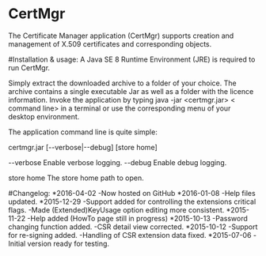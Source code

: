 # CertMgr
The Certificate Manager application (CertMgr) supports creation and management of X.509 certificates and corresponding objects.

#Installation & usage:
A Java SE 8 Runtime Environment (JRE) is required to run CertMgr.

Simply extract the downloaded archive to a folder of your choice.
The archive contains a single executable Jar as well as a folder with the licence information.
Invoke the application by typing java -jar <certmgr.jar> < command line> in a terminal or
use the corresponding menu of your desktop environment.

The application command line is quite simple:

certmgr.jar [--verbose|--debug] [store home]

--verbose
	Enable verbose logging.
--debug
	Enable debug logging.
	
store home
	The store home path to open.

#Changelog:
*2016-04-02
-Now hosted on GitHub
*2016-01-08
-Help files updated.
*2015-12-29
-Support added for controlling the extensions critical flags.
-Made (Extended)KeyUsage option editing more consistent.
*2015-11-22
-Help added (HowTo page still in progress)
*2015-10-13
-Password changing function added.
-CSR detail view corrected.
*2015-10-12
-Support for re-signing added.
-Handling of CSR extension data fixed.
*2015-07-06
-Initial version ready for testing.

